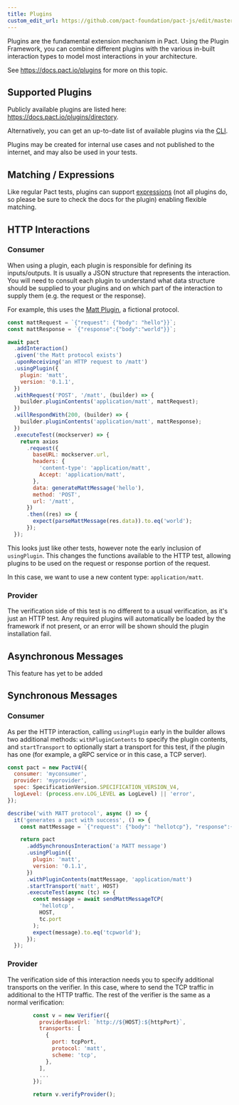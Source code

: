 ```yaml
---
title: Plugins
custom_edit_url: https://github.com/pact-foundation/pact-js/edit/master/docs/plugins.md
---
```

<!-- This file has been synced from the pact-foundation/pact-js repository. Please do not edit it directly. The URL of the source file can be found in the custom_edit_url value above -->

Plugins are the fundamental extension mechanism in Pact. Using the Plugin Framework, you can combine different plugins with the various in-built interaction types to model most interactions in your architecture.

See https://docs.pact.io/plugins for more on this topic.

## Supported Plugins

Publicly available plugins are listed here: https://docs.pact.io/plugins/directory.

Alternatively, you can get an up-to-date list of available plugins via the [CLI](https://docs.pact.io/implementation_guides/pact_plugins/cli).

Plugins may be created for internal use cases and not published to the internet, and may also be used in your tests.

## Matching / Expressions

Like regular Pact tests, plugins can support [expressions](https://github.com/pact-foundation/pact-plugins/blob/main/docs/matching-rule-definition-expressions.md) (not all plugins do, so please be sure to check the docs for the plugin) enabling flexible matching. 

## HTTP Interactions

### Consumer

When using a plugin, each plugin is responsible for defining its inputs/outputs. It is usually a JSON structure that represents the interaction. You will need to consult each plugin to understand what data structure should be supplied to your plugins and on which part of the interaction to supply them (e.g. the request or the response).

For example, this uses the [Matt Plugin](https://github.com/mefellows/pact-matt-plugin), a fictional protocol.

```javascript
const mattRequest = `{"request": {"body": "hello"}}`;
const mattResponse = `{"response":{"body":"world"}}`;

await pact
  .addInteraction()
  .given('the Matt protocol exists')
  .uponReceiving('an HTTP request to /matt')
  .usingPlugin({
    plugin: 'matt',
    version: '0.1.1',
  })
  .withRequest('POST', '/matt', (builder) => {
    builder.pluginContents('application/matt', mattRequest);
  })
  .willRespondWith(200, (builder) => {
    builder.pluginContents('application/matt', mattResponse);
  })
  .executeTest((mockserver) => {
    return axios
      .request({
        baseURL: mockserver.url,
        headers: {
          'content-type': 'application/matt',
          Accept: 'application/matt',
        },
        data: generateMattMessage('hello'),
        method: 'POST',
        url: '/matt',
      })
      .then((res) => {
        expect(parseMattMessage(res.data)).to.eq('world');
      });
  });
```

This looks just like other tests, however note the early inclusion of `usingPlugin`. This changes the functions available to the HTTP test, allowing plugins to be used on the request or response portion of the request.

In this case, we want to use a new content type: `application/matt`.

### Provider

The verification side of this test is no different to a usual verification, as it's just an HTTP test. Any required plugins will automatically be loaded by the framework if not present, or an error will be shown should the plugin installation fail.

## Asynchronous Messages

This feature has yet to be added

## Synchronous Messages

### Consumer

As per the HTTP interaction, calling `usingPlugin` early in the builder allows two additional methods: `withPluginContents` to specify the plugin contents, and `startTransport` to optionally start a transport for this test, if the plugin has one (for example, a gRPC service or in this case, a TCP server).

```js
const pact = new PactV4({
  consumer: 'myconsumer',
  provider: 'myprovider',
  spec: SpecificationVersion.SPECIFICATION_VERSION_V4,
  logLevel: (process.env.LOG_LEVEL as LogLevel) || 'error',
});

describe('with MATT protocol', async () => {
  it('generates a pact with success', () => {
    const mattMessage = `{"request": {"body": "hellotcp"}, "response":{"body":"tcpworld"}}`;

    return pact
      .addSynchronousInteraction('a MATT message')
      .usingPlugin({
        plugin: 'matt',
        version: '0.1.1',
      })
      .withPluginContents(mattMessage, 'application/matt')
      .startTransport('matt', HOST)
      .executeTest(async (tc) => {
        const message = await sendMattMessageTCP(
          'hellotcp',
          HOST,
          tc.port
        );
        expect(message).to.eq('tcpworld');
      });
  });
```        
### Provider

The verification side of this interaction needs you to specify additional transports on the verifier. In this case, where to send the TCP traffic in additional to the HTTP traffic. The rest of the verifier is the same as a normal verification: 

```js
        const v = new Verifier({
          providerBaseUrl: `http://${HOST}:${httpPort}`,
          transports: [
            {
              port: tcpPort,
              protocol: 'matt',
              scheme: 'tcp',
            },
          ],
          ...
        });

        return v.verifyProvider();
```
